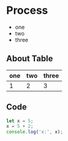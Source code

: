 # Process

- one
- two
- three

## About Table

| one | two | three |
| --- | --- | ----- |
| 1   | 2   | 3     |

## Code

```js
let x = 5;
x = 5 + 2;
console.log('x:', x);
```
